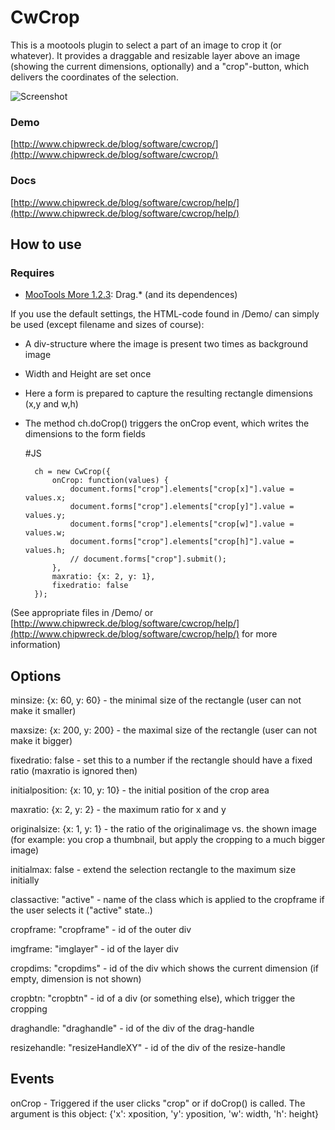 CwCrop
===========

This is a mootools plugin to select a part of an image to crop it (or whatever).
It provides a draggable and resizable layer above an image (showing the current dimensions, optionally) and a "crop"-button, which delivers the coordinates of the selection.

![Screenshot](http://www.chipwreck.de/blog/wp-content/uploads/2009/10/cwcrop-screenshot.png)

### Demo

[http://www.chipwreck.de/blog/software/cwcrop/](http://www.chipwreck.de/blog/software/cwcrop/)

### Docs
[http://www.chipwreck.de/blog/software/cwcrop/help/](http://www.chipwreck.de/blog/software/cwcrop/help/)

How to use
----------

### Requires

* [MooTools More 1.2.3](http://mootools.net/more): Drag.* (and its dependences)

If you use the default settings, the HTML-code found in /Demo/ can simply be used (except filename and sizes of course):

- A div-structure where the image is present two times as background image
- Width and Height are set once
- Here a form is prepared to capture the resulting rectangle dimensions (x,y and w,h)
- The method ch.doCrop() triggers the onCrop event, which writes the dimensions to the form fields

	#JS
	
		ch = new CwCrop({
			onCrop: function(values) {
				document.forms["crop"].elements["crop[x]"].value = values.x;
				document.forms["crop"].elements["crop[y]"].value = values.y;
				document.forms["crop"].elements["crop[w]"].value = values.w;
				document.forms["crop"].elements["crop[h]"].value = values.h;
				// document.forms["crop"].submit();
			},
			maxratio: {x: 2, y: 1},
			fixedratio: false
		});
			
(See appropriate files in /Demo/ or [http://www.chipwreck.de/blog/software/cwcrop/help/](http://www.chipwreck.de/blog/software/cwcrop/help/) for more information)
	
	
Options
----------

minsize: {x: 60, y: 60}				- the minimal size of the rectangle (user can not make it smaller)

maxsize: {x: 200, y: 200} 			- the maximal size of the rectangle (user can not make it bigger)

fixedratio: false					- set this to a number if the rectangle should have a fixed ratio (maxratio is ignored then)

initialposition: {x: 10, y: 10} 	- the initial position of the crop area

maxratio: {x: 2, y: 2} 				- the maximum ratio for x and y

originalsize: {x: 1, y: 1} 			- the ratio of the originalimage vs. the shown image (for example: you crop a thumbnail, but apply the cropping to a much bigger image)

initialmax: false 					- extend the selection rectangle to the maximum size initially

classactive: "active" 				- name of the class which is applied to the cropframe if the user selects it ("active" state..)
		
cropframe: "cropframe" 				- id of the outer div

imgframe: "imglayer" 				- id of the layer div

cropdims: "cropdims" 				- id of the div which shows the current dimension (if empty, dimension is not shown)

cropbtn: "cropbtn" 					- id of a div (or something else), which trigger the cropping

draghandle: "draghandle" 			- id of the div of the drag-handle

resizehandle: "resizeHandleXY" 		- id of the div of the resize-handle

Events
----------

onCrop								- Triggered if the user clicks "crop" or if doCrop() is called. The argument is this object: {'x': xposition, 'y': yposition, 'w': width, 'h': height}
